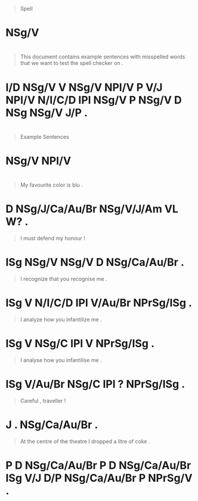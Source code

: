 > Spell
# NSg/V
>
#
> This document contains example sentences with misspelled words that    we  want  to test  the spell checker on  .
# I/D  NSg/V    V        NSg/V   NPl/V     P    V/J        NPl/V N/I/C/D IPl NSg/V P  NSg/V D   NSg   NSg/V   J/P .
>
#
> Example Sentences
# NSg/V   NPl/V
>
#
> My favourite      color      is blu .
# D  NSg/J/Ca/Au/Br NSg/V/J/Am VL W?  .
> I   must  defend my honour       !
# ISg NSg/V NSg/V  D  NSg/Ca/Au/Br .
> I   recognize that    you recognise me        .
# ISg V         N/I/C/D IPl V/Au/Br   NPrSg/ISg .
> I   analyze how   you infantilize me        .
# ISg V       NSg/C IPl V           NPrSg/ISg .
> I   analyse how   you infantilise me        .
# ISg V/Au/Br NSg/C IPl ?           NPrSg/ISg .
> Careful , traveller    !
# J       . NSg/Ca/Au/Br .
> At the centre       of the theatre      I   dropped a   litre        of coke    .
# P  D   NSg/Ca/Au/Br P  D   NSg/Ca/Au/Br ISg V/J     D/P NSg/Ca/Au/Br P  NPrSg/V .
